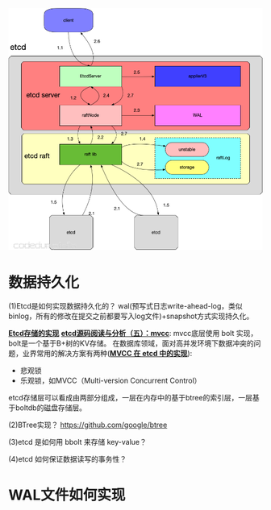 
**![架构](./imgs/etcd-arch.png)**


# 数据持久化
(1)Etcd是如何实现数据持久化的？
wal(预写式日志write-ahead-log，类似binlog，所有的修改在提交之前都要写入log文件)+snapshot方式实现持久化。

**[Etcd存储的实现](https://www.codedump.info/post/20181125-etcd-server/)**
**[etcd源码阅读与分析（五）：mvcc](https://jiajunhuang.com/articles/2018_11_28-etcd_source_code_analysis_mvvc.md.html)**: mvcc底层使用 bolt 实现，bolt是一个基于B+树的KV存储。
在数据库领域，面对高并发环境下数据冲突的问题，业界常用的解决方案有两种(**[MVCC 在 etcd 中的实现](https://blog.betacat.io/post/mvcc-implementation-in-etcd/)**):
* 悲观锁
* 乐观锁，如MVCC（Multi-version Concurrent Control）

etcd存储层可以看成由两部分组成，一层在内存中的基于btree的索引层，一层基于boltdb的磁盘存储层。

(2)BTree实现？
https://github.com/google/btree


(3)etcd 是如何用 bbolt 来存储 key-value？


(4)etcd 如何保证数据读写的事务性？


# WAL文件如何实现

